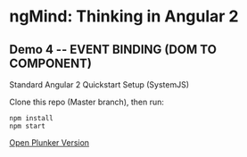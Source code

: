 # ngMind: Thinking in Angular 2

## Demo 4 -- EVENT BINDING (DOM TO COMPONENT)

Standard Angular 2 Quickstart Setup (SystemJS)

Clone this repo (Master branch), then run:
```
npm install
npm start
```

[Open Plunker Version](http://plnkr.co/edit/xQQl2krk0izdh2WN2aac?p=preview)
